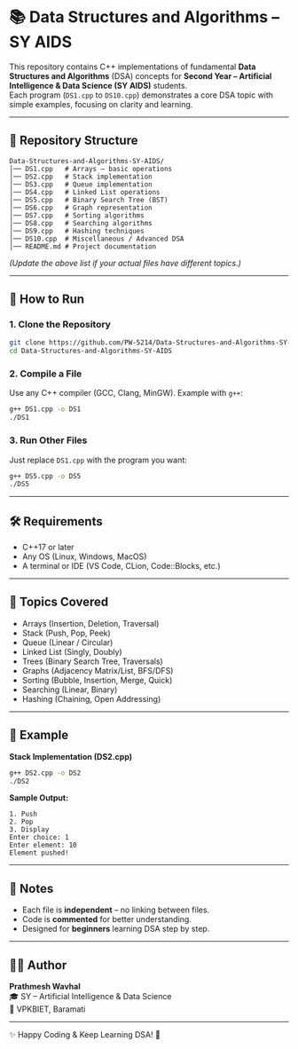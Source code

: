 # 📚 Data Structures and Algorithms – SY AIDS

This repository contains C++ implementations of fundamental **Data Structures and Algorithms** (DSA) concepts for **Second Year – Artificial Intelligence & Data Science (SY AIDS)** students.  
Each program (`DS1.cpp` to `DS10.cpp`) demonstrates a core DSA topic with simple examples, focusing on clarity and learning.

---

## 📂 Repository Structure

```
Data-Structures-and-Algorithms-SY-AIDS/
│── DS1.cpp   # Arrays – basic operations
│── DS2.cpp   # Stack implementation
│── DS3.cpp   # Queue implementation
│── DS4.cpp   # Linked List operations
│── DS5.cpp   # Binary Search Tree (BST)
│── DS6.cpp   # Graph representation
│── DS7.cpp   # Sorting algorithms
│── DS8.cpp   # Searching algorithms
│── DS9.cpp   # Hashing techniques
│── DS10.cpp  # Miscellaneous / Advanced DSA
│── README.md # Project documentation
```

*(Update the above list if your actual files have different topics.)*

---

## 🚀 How to Run

### 1. Clone the Repository
```bash
git clone https://github.com/PW-5214/Data-Structures-and-Algorithms-SY-AIDS.git
cd Data-Structures-and-Algorithms-SY-AIDS
```

### 2. Compile a File
Use any C++ compiler (GCC, Clang, MinGW). Example with `g++`:
```bash
g++ DS1.cpp -o DS1
./DS1
```

### 3. Run Other Files
Just replace `DS1.cpp` with the program you want:
```bash
g++ DS5.cpp -o DS5
./DS5
```

---

## 🛠 Requirements
- C++17 or later  
- Any OS (Linux, Windows, MacOS)  
- A terminal or IDE (VS Code, CLion, Code::Blocks, etc.)  

---

## 📖 Topics Covered
- Arrays (Insertion, Deletion, Traversal)
- Stack (Push, Pop, Peek)
- Queue (Linear / Circular)
- Linked List (Singly, Doubly)
- Trees (Binary Search Tree, Traversals)
- Graphs (Adjacency Matrix/List, BFS/DFS)
- Sorting (Bubble, Insertion, Merge, Quick)
- Searching (Linear, Binary)
- Hashing (Chaining, Open Addressing)

---

## 📝 Example

**Stack Implementation (DS2.cpp)**  
```bash
g++ DS2.cpp -o DS2
./DS2
```

**Sample Output:**
```
1. Push
2. Pop
3. Display
Enter choice: 1
Enter element: 10
Element pushed!
```

---

## 📌 Notes
- Each file is **independent** – no linking between files.  
- Code is **commented** for better understanding.  
- Designed for **beginners** learning DSA step by step.  

---

## 👨‍💻 Author
**Prathmesh Wavhal**  
🎓 SY – Artificial Intelligence & Data Science  
📍 VPKBIET, Baramati  

---

✨ Happy Coding & Keep Learning DSA! 🚀
